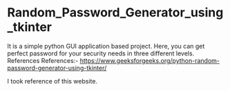 # Random_Password_Generator_using_tkinter
It is a simple python GUI application based project. Here, you can get perfect password for your security needs in three different levels.
References
References:- https://www.geeksforgeeks.org/python-random-password-generator-using-tkinter/

I took reference of this website.
